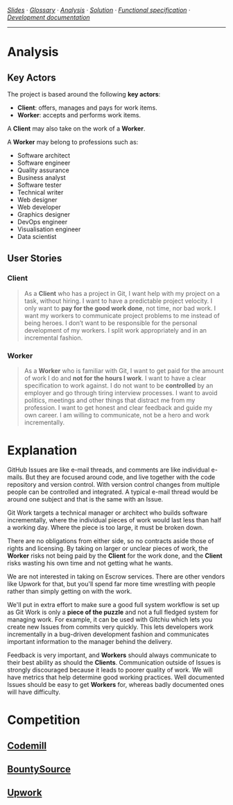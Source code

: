 
*[Slides](https://docs.google.com/presentation/d/1o5J6twJ9vyvXOYP_qyf5fXrTT5rfl9VULBgo7Pq-gz4/edit#slide=id.p) ·
  [Glossary](analysis.md) ·
  [Analysis](analysis.md) ·
  [Solution](solution.md) ·
  [Functional specification](specification.md) ·
  [Development documentation](development.md)*

---

# Analysis

## Key Actors

The project is based around the following **key actors**:
* **Client**: offers, manages and pays for work items.
* **Worker**: accepts and performs work items.

A **Client** may also take on the work of a **Worker**.

A **Worker** may belong to professions such as:
* Software architect
* Software engineer
* Quality assurance
* Business analyst
* Software tester
* Technical writer
* Web designer
* Web developer
* Graphics designer
* DevOps engineer
* Visualisation engineer
* Data scientist

## User Stories

### Client

> As a **Client** who has a project in Git,
I want help with my project on a task, without hiring. I want to have a predictable project velocity. I only want 
to **pay for the good work done**, not time, nor bad work. I want my workers to communicate project problems to me 
instead of being heroes. I don’t want to be responsible for the personal development of my workers. I 
split work appropriately and in an incremental fashion.

### Worker

> As a **Worker** who is familiar with Git,
I want to get paid for the amount of work I do and **not for the hours I work**. I want to have a clear specification
to work against. I do not want to be **controlled** by an employer and go through tiring interview processes. I want
to avoid politics, meetings and other things that distract me from my profession. I want to get honest and clear
feedback and guide my own career. I am willing to communicate, not be a hero and work incrementally.

# Explanation

GitHub Issues are like e-mail threads, and comments are like individual e-mails. But they are focused around code,
and live together with the code repository and version control. With version control changes from multiple people
can be controlled and integrated. A typical e-mail thread would be around one subject and that is the same with an
Issue.

Git Work targets a technical manager or architect who builds software incrementally,
where the individual pieces of work would last less than half a working day. Where the piece is too large,
 it must be broken down.
 
There are no obligations from either side, so no contracts aside those of rights and licensing.
By taking on larger or unclear pieces of work, the **Worker** risks not being paid by the **Client** for the work done,
and the **Client** risks wasting his own time and not getting what he wants.

We are not interested in taking on Escrow services. There are other vendors like Upwork for that, but you'll spend 
far more time wrestling with people rather than simply getting on with the work.

We'll put in extra effort to make sure a good full system workflow is set up as Git Work is only a **piece of the puzzle**
and not a full fledged system for managing work. For example, it can be used with Gitchiu which lets you
create new Issues from commits very quickly. This lets developers work incrementally in a bug-driven development fashion
and communicates important information to the manager behind the delivery.

Feedback is very important, and **Workers** should always communicate to their best ability as should the **Clients**.
Communication outside of Issues is strongly discouraged because it leads to poorer quality of work.
 We will have metrics that help determine good working practices. Well documented Issues should be easy to get **Workers**
 for, whereas badly documented ones will have difficulty.

# Competition

## [Codemill](http://codemill.io)

## [BountySource](https://www.bountysource.com/)

## [Upwork](https://www.upwork.com/)

